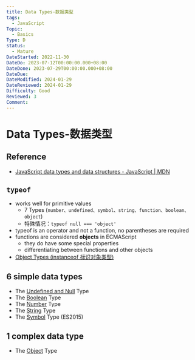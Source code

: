 ```yaml
---
title: Data Types-数据类型
tags:
  - JavaScript
Topic:
  - Basics
Type: D
status:
  - Mature
DateStarted: 2022-11-30
DateDo: 2023-07-12T00:00:00.000+08:00
DateDone: 2023-07-29T00:00:00.000+08:00
DateDue:
DateModified: 2024-01-29
DateReviewed: 2024-01-29
Difficulty: Good
Reviewed: 3
Comment:
---
```


# Data Types-数据类型

## Reference

- [JavaScript data types and data structures - JavaScript | MDN](https://developer.mozilla.org/en-US/docs/Web/JavaScript/Data_structures)

## `typeof`

- works well for primitive values
  - 7 Types (`number、undefined、symbol、string、function、boolean、object`)
  - 特殊情况：`typeof null === 'object'`
- typeof is an operator and not a function, no parentheses are required
- functions are considered **objects** in ECMAScript
  - they do have some special properties
  - differentiating between functions and other objects
- [Object Types (instanceof 标识对象类型)](<../Object-Types-(instanceof-标识对象类型)>)

## 6 simple data types

- The [Undefined and Null](../Undefined-and-Null) Type
- The [Boolean](../DS+/Boolean) Type
- The [Number](../number) Type
- The [String](../string) Type
- The [Symbol](Symbol.md) Type (ES2015)

## 1 complex data type

- The [Object](Object) Type
